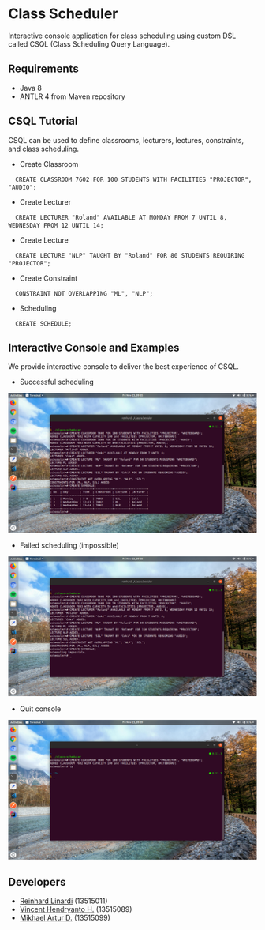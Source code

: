 # Class Scheduler
Interactive console application for class scheduling using custom DSL called CSQL (Class Scheduling Query Language).

## Requirements
- Java 8
- ANTLR 4 from Maven repository

## CSQL Tutorial
CSQL can be used to define classrooms, lecturers, lectures, constraints, and class scheduling.

- Create Classroom
```
  CREATE CLASSROOM 7602 FOR 100 STUDENTS WITH FACILITIES "PROJECTOR", "AUDIO";
```

- Create Lecturer
```
  CREATE LECTURER "Roland" AVAILABLE AT MONDAY FROM 7 UNTIL 8, WEDNESDAY FROM 12 UNTIL 14;
```

- Create Lecture
```
  CREATE LECTURE "NLP" TAUGHT BY "Roland" FOR 80 STUDENTS REQUIRING "PROJECTOR";
```

- Create Constraint
```
  CONSTRAINT NOT OVERLAPPING "ML", "NLP";
```

- Scheduling
```
  CREATE SCHEDULE;
```

## Interactive Console and Examples
We provide interactive console to deliver the best experience of CSQL.

- Successful scheduling
  
![Success](assets/scheduling-success.png)

- Failed scheduling (impossible)
  
![Failed](assets/scheduling-failed.png)

- Quit console
  
![Quit](assets/scheduling-quit.png)

## Developers
- [Reinhard Linardi](https://github.com/reinhardlinardi) (13515011)
- [Vincent Hendryanto H.](https://github.com/vincenthend) (13515089)
- [Mikhael Artur D.](https://github.com/mikhael-artur) (13515099)
